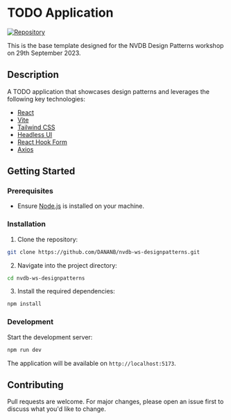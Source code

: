 # TODO Application

[![Repository](https://img.shields.io/badge/github-repository-brightgreen.svg)](https://github.com/DANANB/nvdb-ws-designpatterns)

This is the base template designed for the NVDB Design Patterns workshop on 29th September 2023.

## Description

A TODO application that showcases design patterns and leverages the following key technologies:

- [React](https://reactjs.org/)
- [Vite](https://vitejs.dev/)
- [Tailwind CSS](https://tailwindcss.com/)
- [Headless UI](https://headlessui.dev/)
- [React Hook Form](https://react-hook-form.com/)
- [Axios](https://axios-http.com/)

## Getting Started

### Prerequisites

- Ensure [Node.js](https://nodejs.org/) is installed on your machine.

### Installation

1. Clone the repository:
```bash
git clone https://github.com/DANANB/nvdb-ws-designpatterns.git
```

2. Navigate into the project directory:
```bash
cd nvdb-ws-designpatterns
```

3. Install the required dependencies:
```bash
npm install
```

### Development

Start the development server:

```bash
npm run dev
```

The application will be available on `http://localhost:5173`.


## Contributing

Pull requests are welcome. For major changes, please open an issue first to discuss what you'd like to change.
